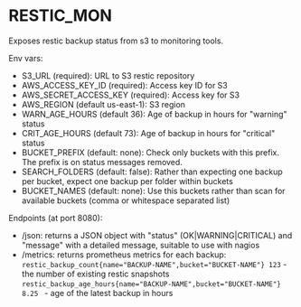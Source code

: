 # RESTIC_MON

Exposes restic backup status from s3 to monitoring tools.

Env vars:
* S3_URL (required): URL to S3 restic repository
* AWS_ACCESS_KEY_ID (required): Access key ID for S3
* AWS_SECRET_ACCESS_KEY (required): Access key for S3
* AWS_REGION (default us-east-1): S3 region
* WARN_AGE_HOURS (default 36): Age of backup in hours for "warning" status
* CRIT_AGE_HOURS (default 73): Age of backup in hours for "critical" status
* BUCKET_PREFIX (default: none): Check only buckets with this prefix. The prefix is on status messages removed.
* SEARCH_FOLDERS (default: false): Rather than expecting one backup per bucket, expect one backup per folder within buckets
* BUCKET_NAMES (default: none): Use this buckets rather than scan for available buckets (comma or whitespace separated list)

Endpoints (at port 8080):

* /json: returns a JSON object with "status" (OK|WARNING|CRITICAL) and "message" with a detailed message, suitable to use with nagios
* /metrics: returns prometheus metrics for each backup:
  `restic_backup_count{name="BACKUP-NAME",bucket="BUCKET-NAME"} 123` - the number of existing restic snapshots
  `restic_backup_age_hours{name="BACKUP-NAME",bucket="BUCKET-NAME"} 8.25 ` - age of the latest backup in hours
